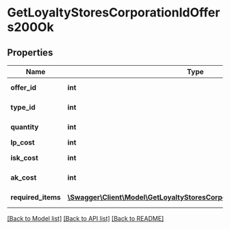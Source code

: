 # GetLoyaltyStoresCorporationIdOffers200Ok

## Properties
Name | Type | Description | Notes
------------ | ------------- | ------------- | -------------
**offer_id** | **int** | offer_id integer | 
**type_id** | **int** | type_id integer | 
**quantity** | **int** | quantity integer | 
**lp_cost** | **int** | lp_cost integer | 
**isk_cost** | **int** | isk_cost integer | 
**ak_cost** | **int** | Analysis kredit cost | [optional] 
**required_items** | [**\Swagger\Client\Model\GetLoyaltyStoresCorporationIdOffersRequiredItem[]**](GetLoyaltyStoresCorporationIdOffersRequiredItem.md) | required_items array | 

[[Back to Model list]](../README.md#documentation-for-models) [[Back to API list]](../README.md#documentation-for-api-endpoints) [[Back to README]](../README.md)


